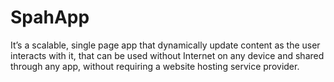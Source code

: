 # SpahApp
It’s a scalable, single page app that dynamically update content as the user interacts with it, that can be used without Internet on any device and shared through any app, without requiring a website hosting service provider.
